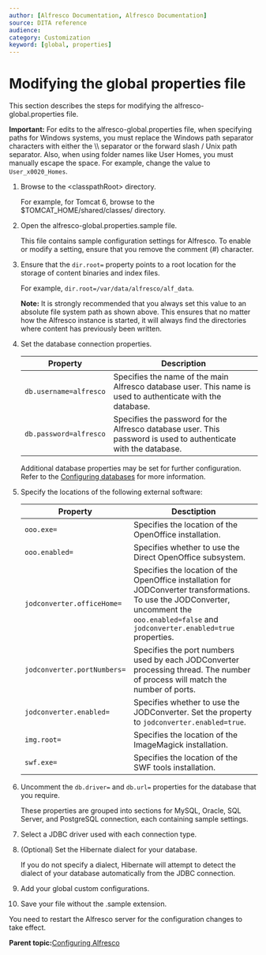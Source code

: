 ```yaml
---
author: [Alfresco Documentation, Alfresco Documentation]
source: DITA reference
audience: 
category: Customization
keyword: [global, properties]
---
```


# Modifying the global properties file

This section describes the steps for modifying the alfresco-global.properties file.

**Important:** For edits to the alfresco-global.properties file, when specifying paths for Windows systems, you must replace the Windows path separator characters with either the \\\\ separator or the forward slash / Unix path separator. Also, when using folder names like User Homes, you must manually escape the space. For example, change the value to `User_x0020_Homes`.

1.  Browse to the <classpathRoot\> directory.

    For example, for Tomcat 6, browse to the $TOMCAT\_HOME/shared/classes/ directory.

2.  Open the alfresco-global.properties.sample file.

    This file contains sample configuration settings for Alfresco. To enable or modify a setting, ensure that you remove the comment \(\#\) character.

3.  Ensure that the `dir.root=` property points to a root location for the storage of content binaries and index files.

    For example, `dir.root=/var/data/alfresco/alf_data`.

    **Note:** It is strongly recommended that you always set this value to an absolute file system path as shown above. This ensures that no matter how the Alfresco instance is started, it will always find the directories where content has previously been written.

4.  Set the database connection properties.

    |**Property**|**Description**|
    |------------|---------------|
    |`db.username=alfresco`|Specifies the name of the main Alfresco database user. This name is used to authenticate with the database.|
    |`db.password=alfresco`|Specifies the password for the Alfresco database user. This password is used to authenticate with the database.|

    Additional database properties may be set for further configuration. Refer to the [Configuring databases](../concepts/intro-db-setup.md) for more information.

5.  Specify the locations of the following external software:

    |**Property**|**Desctiption**|
    |------------|---------------|
    |`ooo.exe=`|Specifies the location of the OpenOffice installation.|
    |`ooo.enabled=`|Specifies whether to use the Direct OpenOffice subsystem.|
    |`jodconverter.officeHome=`|Specifies the location of the OpenOffice installation for JODConverter transformations. To use the JODConverter, uncomment the `ooo.enabled=false` and `jodconverter.enabled=true` properties.|
    |`jodconverter.portNumbers=`|Specifies the port numbers used by each JODConverter processing thread. The number of process will match the number of ports.|
    |`jodconverter.enabled=`|Specifies whether to use the JODConverter. Set the property to `jodconverter.enabled=true`.|
    |`img.root=`|Specifies the location of the ImageMagick installation.|
    |`swf.exe=`|Specifies the location of the SWF tools installation.|

6.  Uncomment the `db.driver=` and `db.url=` properties for the database that you require.

    These properties are grouped into sections for MySQL, Oracle, SQL Server, and PostgreSQL connection, each containing sample settings.

7.  Select a JDBC driver used with each connection type.

8.  \(Optional\) Set the Hibernate dialect for your database.

    If you do not specify a dialect, Hibernate will attempt to detect the dialect of your database automatically from the JDBC connection.

9.  Add your global custom configurations.

10. Save your file without the .sample extension.


You need to restart the Alfresco server for the configuration changes to take effect.

**Parent topic:**[Configuring Alfresco](../concepts/ch-configuration.md)

